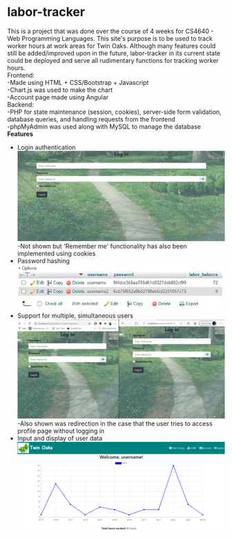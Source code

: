 # labor-tracker  
This is a project that was done over the course of 4 weeks for CS4640 - Web Programming Languages. This site's purpose is to be used to track worker hours at work areas for Twin Oaks. Although many features could still be added/improved upon in the future, labor-tracker in its current state could be deployed and serve all rudimentary functions for tracking worker hours.  
Frontend:  
-Made using HTML + CSS/Bootstrap + Javascript  
-Chart.js was used to make the chart  
-Account page made using Angular  
Backend:  
-PHP for state maintenance (session, cookies), server-side form validation, database queries, and handling requests from the frontend  
-phpMyAdmin was used along with MySQL to manage the database  
**Features**  
* Login authentication
![login](/images/login.gif)
-Not shown but 'Remember me' functionality has also been implemented using cookies  
* Password hashing
![password hashing](/images/password_hashing.jpg)
* Support for multiple, simultaneous users
![simultaneous users](/images/simultaneous_users.gif)
-Also shown was redirection in the case that the user tries to access profile page without logging in  
* Input and display of user data
![input and display of user data](/images/input.gif)
